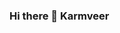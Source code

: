 ### Hi there 👋 Karmveer

<!--
**karmveer111/karmveer111** is a ✨ _special_ ✨ repository because its `README.md` (this file) appears on your GitHub profile.

Here are some ideas to get you started:

- 🔭 I’m currently working as Research Intern
- 🌱 I’m currently learning how to build end to end IoT Projects.
- 👯 I’m looking to collaborate on Linkdin.
- 🤔 I’m looking for help with  Product Development.
- 💬 Ask me about IoT, App Development using Flutter, 3d Design in Fusion 360.
- 📫 How to reach me: https://www.linkedin.com/in/karmveer-kaur-5561a520b/
- 😄 Pronouns: She/Her
- ⚡ Fun fact: love travelling
-->
